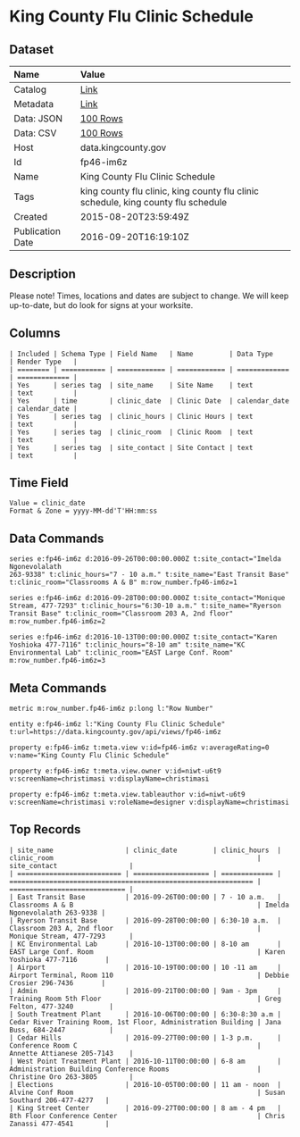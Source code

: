 # King County Flu Clinic Schedule

## Dataset

| Name | Value |
| :--- | :---- |
| Catalog | [Link](https://catalog.data.gov/dataset/king-county-flu-clinic-schedule-2015) |
| Metadata | [Link](https://data.kingcounty.gov/api/views/fp46-im6z) |
| Data: JSON | [100 Rows](https://data.kingcounty.gov/api/views/fp46-im6z/rows.json?max_rows=100) |
| Data: CSV | [100 Rows](https://data.kingcounty.gov/api/views/fp46-im6z/rows.csv?max_rows=100) |
| Host | data.kingcounty.gov |
| Id | fp46-im6z |
| Name | King County Flu Clinic Schedule |
| Tags | king county flu clinic, king county flu clinic schedule, king county flu schedule |
| Created | 2015-08-20T23:59:49Z |
| Publication Date | 2016-09-20T16:19:10Z |

## Description

Please note! Times, locations and dates are subject to change. We will keep up-to-date, but do look for signs at your worksite.

## Columns

```ls
| Included | Schema Type | Field Name   | Name         | Data Type     | Render Type   |
| ======== | =========== | ============ | ============ | ============= | ============= |
| Yes      | series tag  | site_name    | Site Name    | text          | text          |
| Yes      | time        | clinic_date  | Clinic Date  | calendar_date | calendar_date |
| Yes      | series tag  | clinic_hours | Clinic Hours | text          | text          |
| Yes      | series tag  | clinic_room  | Clinic Room  | text          | text          |
| Yes      | series tag  | site_contact | Site Contact | text          | text          |
```

## Time Field

```ls
Value = clinic_date
Format & Zone = yyyy-MM-dd'T'HH:mm:ss
```

## Data Commands

```ls
series e:fp46-im6z d:2016-09-26T00:00:00.000Z t:site_contact="Imelda Ngonevolalath
263-9338" t:clinic_hours="7 - 10 a.m." t:site_name="East Transit Base" t:clinic_room="Classrooms A & B" m:row_number.fp46-im6z=1

series e:fp46-im6z d:2016-09-28T00:00:00.000Z t:site_contact="Monique Stream, 477-7293" t:clinic_hours="6:30-10 a.m." t:site_name="Ryerson Transit Base" t:clinic_room="Classroom 203 A, 2nd floor" m:row_number.fp46-im6z=2

series e:fp46-im6z d:2016-10-13T00:00:00.000Z t:site_contact="Karen Yoshioka 477-7116" t:clinic_hours="8-10 am" t:site_name="KC Environmental Lab" t:clinic_room="EAST Large Conf. Room" m:row_number.fp46-im6z=3
```

## Meta Commands

```ls
metric m:row_number.fp46-im6z p:long l:"Row Number"

entity e:fp46-im6z l:"King County Flu Clinic Schedule" t:url=https://data.kingcounty.gov/api/views/fp46-im6z

property e:fp46-im6z t:meta.view v:id=fp46-im6z v:averageRating=0 v:name="King County Flu Clinic Schedule"

property e:fp46-im6z t:meta.view.owner v:id=niwt-u6t9 v:screenName=christimasi v:displayName=christimasi

property e:fp46-im6z t:meta.view.tableauthor v:id=niwt-u6t9 v:screenName=christimasi v:roleName=designer v:displayName=christimasi
```

## Top Records

```ls
| site_name                  | clinic_date         | clinic_hours  | clinic_room                                                   | site_contact                  | 
| ========================== | =================== | ============= | ============================================================= | ============================= | 
| East Transit Base          | 2016-09-26T00:00:00 | 7 - 10 a.m.   | Classrooms A & B                                              | Imelda Ngonevolalath 263-9338 | 
| Ryerson Transit Base       | 2016-09-28T00:00:00 | 6:30-10 a.m.  | Classroom 203 A, 2nd floor                                    | Monique Stream, 477-7293      | 
| KC Environmental Lab       | 2016-10-13T00:00:00 | 8-10 am       | EAST Large Conf. Room                                         | Karen Yoshioka 477-7116       | 
| Airport                    | 2016-10-19T00:00:00 | 10 -11 am     | Airport Terminal, Room 110                                    | Debbie Crosier 296-7436       | 
| Admin                      | 2016-09-21T00:00:00 | 9am - 3pm     | Training Room 5th Floor                                       | Greg Felton, 477-3240         | 
| South Treatment Plant      | 2016-10-06T00:00:00 | 6:30-8:30 a.m | Cedar River Training Room, 1st Floor, Administration Building | Jana Buss, 684-2447           | 
| Cedar Hills                | 2016-09-27T00:00:00 | 1-3 p.m.      | Conference Room C                                             | Annette Attianese 205-7143    | 
| West Point Treatment Plant | 2016-10-11T00:00:00 | 6-8 am        | Administration Building Conference Rooms                      | Christine Oro 263-3805        | 
| Elections                  | 2016-10-05T00:00:00 | 11 am - noon  | Alvine Conf Room                                              | Susan Southard 206-477-4277   | 
| King Street Center         | 2016-09-27T00:00:00 | 8 am - 4 pm   | 8th Floor Conference Center                                   | Chris Zanassi 477-4541        | 
```